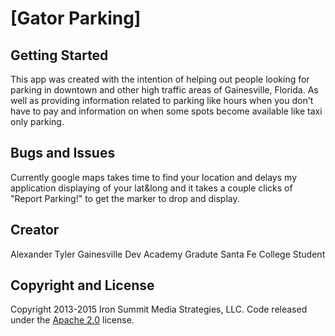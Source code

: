# [Gator Parking]

## Getting Started
This app was created with the intention of helping out people looking for parking in downtown and other high traffic areas of Gainesville, Florida. As well as providing information related to parking like hours when you don't have to pay and information on when some spots become available like taxi only parking.

## Bugs and Issues
Currently google maps takes time to find your location and delays my application displaying of your lat&long and it takes a couple clicks of "Report Parking!" to get the marker to drop and display. 

## Creator
Alexander Tyler
Gainesville Dev Academy Gradute 
Santa Fe College Student


## Copyright and License

Copyright 2013-2015 Iron Summit Media Strategies, LLC. Code released under the [Apache 2.0](https://github.com/IronSummitMedia/startbootstrap-stylish-portfolio/blob/gh-pages/LICENSE) license.

